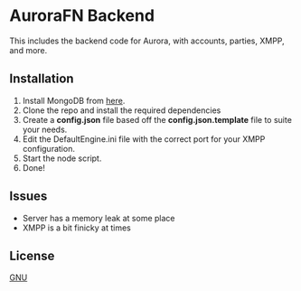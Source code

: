 # AuroraFN Backend

This includes the backend code for Aurora, with accounts, parties, XMPP, and more. 

## Installation
1) Install MongoDB from [here](https://www.mongodb.com/try/download/community).
2) Clone the repo and install the required dependencies
3) Create a **config.json** file based off the **config.json.template** file to suite your needs. 
3) Edit the DefaultEngine.ini file with the correct port for your XMPP configuration. 
4) Start the node script.
5) Done!

## Issues

* Server has a memory leak at some place
* XMPP is a bit finicky at times

## License
[GNU](https://choosealicense.com/licenses/gpl-3.0/)




